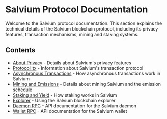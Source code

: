 # Salvium Protocol Documentation

Welcome to the Salvium protocol documentation. This section explains the technical details of the Salvium blockchain protocol, including its privacy features, transaction mechanisms, mining and staking systems.

## Contents

- [About Privacy](About%20Privacy.md) - Details about Salvium's privacy features
- [Protocol_tx](Protocol_tx.md) - Information about Salvium's transaction protocol
- [Asynchronous Transactions](Asynchronous%20Transactions%20(AT).md) - How asynchronous transactions work in Salvium
- [Mining and Emissions](Mining%20and%20Emissions.md) - Details about mining Salvium and the emission schedule
- [Staking and Yield](Staking%20and%20Yield.md) - How staking works in Salvium
- [Explorer](Explorer.md) - Using the Salvium blockchain explorer
- [Daemon RPC](Daemon%20RPC.md) - API documentation for the Salvium daemon
- [Wallet RPC](Wallet%20RPC.md) - API documentation for the Salvium wallet
